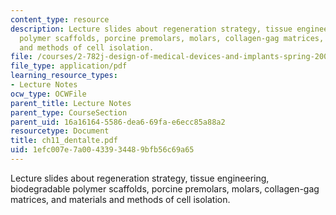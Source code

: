 ```yaml
---
content_type: resource
description: Lecture slides about regeneration strategy, tissue engineering, biodegradable
  polymer scaffolds, porcine premolars, molars, collagen-gag matrices, and materials
  and methods of cell isolation.
file: /courses/2-782j-design-of-medical-devices-and-implants-spring-2006/1efc007e7a00433934489bfb56c69a65_ch11_dentalte.pdf
file_type: application/pdf
learning_resource_types:
- Lecture Notes
ocw_type: OCWFile
parent_title: Lecture Notes
parent_type: CourseSection
parent_uid: 16a16164-5586-dea6-69fa-e6ecc85a88a2
resourcetype: Document
title: ch11_dentalte.pdf
uid: 1efc007e-7a00-4339-3448-9bfb56c69a65
---
```

Lecture slides about regeneration strategy, tissue engineering, biodegradable polymer scaffolds, porcine premolars, molars, collagen-gag matrices, and materials and methods of cell isolation.

